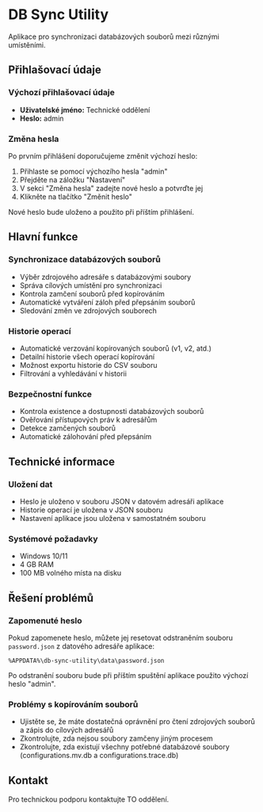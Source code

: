 # DB Sync Utility

Aplikace pro synchronizaci databázových souborů mezi různými umístěními.

## Přihlašovací údaje

### Výchozí přihlašovací údaje
- **Uživatelské jméno:** Technické oddělení
- **Heslo:** admin

### Změna hesla
Po prvním přihlášení doporučujeme změnit výchozí heslo:
1. Přihlaste se pomocí výchozího hesla "admin"
2. Přejděte na záložku "Nastavení"
3. V sekci "Změna hesla" zadejte nové heslo a potvrďte jej
4. Klikněte na tlačítko "Změnit heslo"

Nové heslo bude uloženo a použito při příštím přihlášení.

## Hlavní funkce

### Synchronizace databázových souborů
- Výběr zdrojového adresáře s databázovými soubory
- Správa cílových umístění pro synchronizaci
- Kontrola zamčení souborů před kopírováním
- Automatické vytváření záloh před přepsáním souborů
- Sledování změn ve zdrojových souborech

### Historie operací
- Automatické verzování kopírovaných souborů (v1, v2, atd.)
- Detailní historie všech operací kopírování
- Možnost exportu historie do CSV souboru
- Filtrování a vyhledávání v historii

### Bezpečnostní funkce
- Kontrola existence a dostupnosti databázových souborů
- Ověřování přístupových práv k adresářům
- Detekce zamčených souborů
- Automatické zálohování před přepsáním

## Technické informace

### Uložení dat
- Heslo je uloženo v souboru JSON v datovém adresáři aplikace
- Historie operací je uložena v JSON souboru
- Nastavení aplikace jsou uložena v samostatném souboru

### Systémové požadavky
- Windows 10/11
- 4 GB RAM
- 100 MB volného místa na disku

## Řešení problémů

### Zapomenuté heslo
Pokud zapomenete heslo, můžete jej resetovat odstraněním souboru `password.json` z datového adresáře aplikace:
```
%APPDATA%\db-sync-utility\data\password.json
```
Po odstranění souboru bude při příštím spuštění aplikace použito výchozí heslo "admin".

### Problémy s kopírováním souborů
- Ujistěte se, že máte dostatečná oprávnění pro čtení zdrojových souborů a zápis do cílových adresářů
- Zkontrolujte, zda nejsou soubory zamčeny jiným procesem
- Zkontrolujte, zda existují všechny potřebné databázové soubory (configurations.mv.db a configurations.trace.db)

## Kontakt

Pro technickou podporu kontaktujte TO oddělení.
